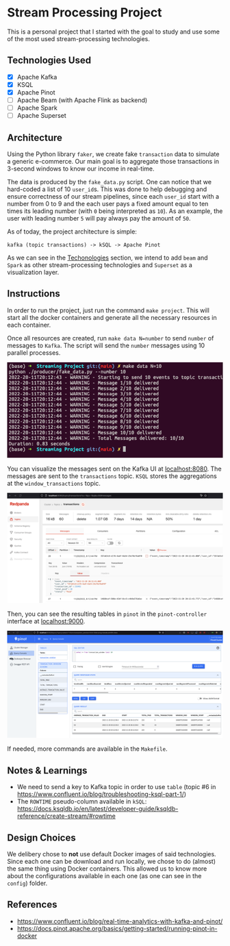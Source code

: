 # Stream Processing Project

This is a personal project that I started with the goal to study and use some of the most used stream-processing technologies.

## Technologies Used
- [x] Apache Kafka
- [x] KSQL
- [x] Apache Pinot
- [ ] Apache Beam (with Apache Flink as backend)
- [ ] Apache Spark
- [ ] Apache Superset

## Architecture

Using the Python library `faker`, we create fake `transaction` data to simulate a generic e-commerce. Our main goal is to aggregate those transactions in 3-second windows to know our income in real-time.

The data is produced by the `fake_data.py` script. One can notice that we hard-coded a list of 10 `user_id`s. This was done to help debugging and ensure correctness of our stream pipelines, since each `user_id` start with a number from 0 to 9 and the each user pays a fixed amount equal to ten times its leading number (with `0` being interpreted as `10`). As an example, the user with leading number `5` will pay always pay the amount of `50`.

As of today, the project architecture is simple:

```
kafka (topic transactions) -> kSQL -> Apache Pinot
```

As we can see in the [Techonologies](#technologies) section, we intend to add `beam` and `Spark` as other stream-processing technologies and `Superset` as a visualization layer.

## Instructions

In order to run the project, just run the command `make project`. This will start all the docker containers and generate all the necessary resources in each container.

Once all resources are created, run `make data N=number` to send `number` of messages to `Kafka`. The script will send the `number` messages using 10 parallel processes. 

![Sending Data](imgs/make_data.png)

You can visualize the messages sent on the Kafka UI at [localhost:8080](localhost:8080). The messages are sent to the `transactions` topic. `KSQL` stores the aggregations at the `window_transactions` topic.

![Messages in Kafka](imgs/kafka_messages.png)

Then, you can see the resulting tables in `pinot` in the `pinot-controller` interface at [localhost:9000](localhost:9000).

![Data in Pinot](imgs/pinot_table.png)

If needed, more commands are available in the `Makefile`.

## Notes & Learnings

- We need to send a key to Kafka topic in order to use `table` (topic #6 in https://www.confluent.io/blog/troubleshooting-ksql-part-1/)
- The `ROWTIME` pseudo-column available in `kSQL`: https://docs.ksqldb.io/en/latest/developer-guide/ksqldb-reference/create-stream/#rowtime

## Design Choices

We delibery chose to **not** use default Docker images of said technologies. Since each one can be download and run locally, we chose to do (almost) the same thing using Docker containers. This allowed us to know more about the configurations available in each one (as one can see in the `config`) folder.

## References
- https://www.confluent.io/blog/real-time-analytics-with-kafka-and-pinot/
- https://docs.pinot.apache.org/basics/getting-started/running-pinot-in-docker